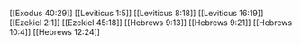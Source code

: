 [[Exodus 40:29]]
[[Leviticus 1:5]]
[[Leviticus 8:18]]
[[Leviticus 16:19]]
[[Ezekiel 2:1]]
[[Ezekiel 45:18]]
[[Hebrews 9:13]]
[[Hebrews 9:21]]
[[Hebrews 10:4]]
[[Hebrews 12:24]]
